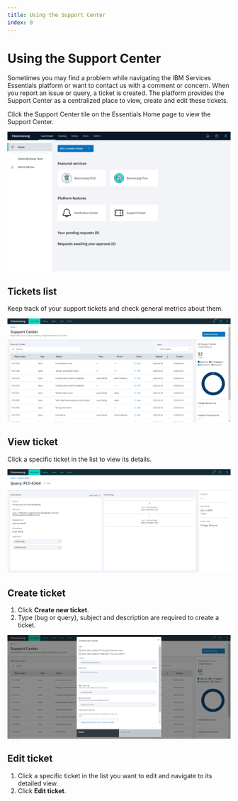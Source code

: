 ```yaml
---
title: Using the Support Center
index: 0
---
```


# Using the Support Center

Sometimes you may find a problem while navigating the IBM Services Essentials platform or want to contact us with a comment or concern. When you report an issue or query, a ticket is created. The platform provides the Support Center as a centralized place to view, create and edit these tickets.

Click the Support Center tile on the Essentials Home page to view the Support Center.

![Home screen](./assets/img/launchpad/home.png)

## Tickets list

Keep track of your support tickets and check general metrics about them.

![Tickets List](./assets/img/launchpad/supportcenter-ticketslist.png)

## View ticket

Click a specific ticket in the list to view its details.

![View Ticket](./assets/img/launchpad/supportcenter-viewticket.png)

## Create ticket

1. Click **Create new ticket**.
2. Type (bug or query), subject and description are required to create a ticket.

![Create Ticket](./assets/img/launchpad/supportcenter-createticket.png)

## Edit ticket

1. Click a specific ticket in the list you want to edit and navigate to its detailed view.
2. Click **Edit ticket**.
